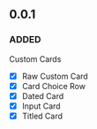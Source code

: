 ## 0.0.1

### ADDED

Custom Cards

- [x] Raw Custom Card
- [x] Card Choice Row
- [x] Dated Card
- [x] Input Card
- [x] Titled Card